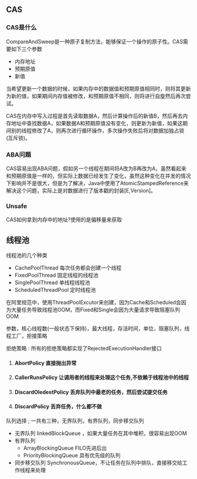 ## CAS

### CAS是什么

CompareAndSweep是一种原子复制方法，能够保证一个操作的原子性。CAS需要如下三个参数

- 内存地址
- 预期原值
- 新值

当希望更新一个数据的时候，如果内存中的数据值和预期原值相同时，则将其更新为新的值，如果期间内存值被修改，和预期原值不相同，则将进行自旋然后再次尝试。

CAS在内存中写入过程是首先读取数据A，然后计算操作后的新值B，然后再去内存地址中查找数据A，如果数据A和预期原值没有变化，则更新为新值，如果这期间别的线程修改了A，则再次进行循环操作，多次操作失败后将对数据加独占锁(互斥锁)。

### ABA问题

CAS容易出现ABA问题，假如另一个线程在期间将A改为B再改为A，虽然看起来和预期原值是一样的，但实际上数据已经发生了变化，虽然这种变化在并发的情况下影响并不是很大，但是为了解决，Java中使用了AtomicStampedReference来解决这个问题，实际上是对数据进行了版本戳的封装[E,Version]。

### Unsafe

CAS如何拿到内存中的地址?使用的是偏移量来获取



## 线程池

线程池的几个种类

- CachePoolThread 每次任务都会创建一个线程
- FixedPoolThread 固定线程的线程池
- SinglePoolThread 单线程线程池
- ScheduledThreadPool 定时线程池

在阿里规范中，使用ThreadPoolExcutor来创建，因为Cache和Scheduled会因为大量任务导致线程池OOM，而Fixed和Single会因为大量请求导致阻塞队列OOM

参数，核心线程数(一般状态下保持)，最大线程，存活时间，单位，阻塞队列，线程工厂，拒接策略

拒绝策略 : 所有的拒绝策略都实现了RejectedExecutionHandler接口

1. #### AbortPolicy 直接抛出异常

2. #### CallerRunsPolicy 让调用者的线程来处理这个任务,不依赖于线程池中的线程

3. #### DiscardOledestPolicy 丢弃队列中最老的任务，然后尝试提交任务

4. #### DiscardPolicy 丢弃任务，什么都不做

队列选择 ; 一共有三种，无界队列，有界队列，同步移交队列

- 无界队列 linkedBlockQueue ，如果大量任务在其中堆积，很容易出现OOM
- 有界队列 
  - ArrayBlockingQueue FILO先进后出
  - PriorityBlockingQueue 具有优先级的队列
- 同步移交队列 SynchronousQueue，不让任务在队列中排队，直接移交给工作线程来处理



